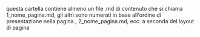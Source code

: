 questa cartella contiene almeno un file .md di contenuto che si chiama 1_nome_pagina.md, gli altri sono numerati in base all'ordine di presentazione nella pagina., 2_nome_pagina.md, ecc. a seconda del layout di pagina
